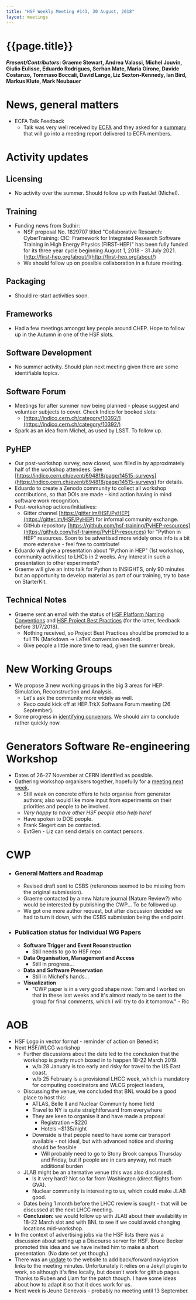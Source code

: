 ```yaml
---
title: "HSF Weekly Meeting #143, 30 August, 2018"
layout: meetings
---
```


# {{page.title}}

#### *Present/Contributors*: Graeme Stewart, Andrea Valassi, Michel Jouvin, Giulio Eulisse, Eduardo Rodrigues, Serhan Mate, Maria Girone, Davide Costanzo, Tommaso Boccali, David Lange, Liz Sexton-Kennedy, Ian Bird, Markus Klute, Mark Neubauer

News, general matters
=====================
-   ECFA Talk Feedback
    -   Talk was very well received by
        [ECFA](https://indico.cern.ch/event/730568/) and
        they asked for a
        [summary](https://docs.google.com/document/d/1opEikfVJIk8_5cX0UAXR3vFlewGkCrb7qlXxgcfXFp0/edit?usp=sharing)
        that will go into a meeting report delivered to ECFA members.

Activity updates
================

Licensing
---------
-   No activity over the summer. Should follow up with FastJet (Michel).

Training
--------
-   Funding news from Sudhir:
    -   NSF proposal No. 1829707 titled "Collaborative Research:
        CyberTraining: CIC: Framework for Integrated Research Software
        Training in High Energy Physics (FIRST-HEP)" has been fully
        funded for its three year cycle beginning August 1, 2018 - 31
        July 2021.
        [http://first-hep.org/about/](http://first-hep.org/about/)
    - We should follow up on possible collaboration in a future meeting.

Packaging
---------
-   Should re-start activities soon.

Frameworks
----------
-   Had a few meetings amongst key people around CHEP. Hope to follow up
    in the Autumn in one of the HSF slots.

Software Development
--------------------
-   No summer activity. Should plan next meeting given there are some identifiable topics.

Software Forum 
---------------
-   Meetings for after summer now being planned - please suggest and
    volunteer subjects to cover. Check Indico for booked slots:
    -   [https://indico.cern.ch/category/10392/](https://indico.cern.ch/category/10392/)
-   Spark as an idea from Michel, as used by LSST. To follow up.

PyHEP
-----
-   Our post-workshop survey, now closed, was filled in by approximately
    half of the workshop attendees. See
    [https://indico.cern.ch/event/694818/page/14515-surveys](https://indico.cern.ch/event/694818/page/14515-surveys)
    for details.
-   Eduardo to create a Zenodo community to collect all workshop
    contributions, so that DOIs are made - kind action having in mind
    software work recognition.
-   Post-workshop actions/initiatives:
    -   Gitter channel
        [https://gitter.im/HSF/PyHEP](https://gitter.im/HSF/PyHEP)
        for informal community exchange.
    -   GitHub repository
        [https://github.com/hsf-training/PyHEP-resources](https://github.com/hsf-training/PyHEP-resources)
        for "Python in HEP" resources. Soon to be advertised more
        widely once info is a bit more extensive - feel free to
        contribute!
-   Eduardo will give a presentation about "Python in HEP" (1st
    workshop, community activities) to LHCb in 2 weeks. Any interest
    in such a presentation to other experiments?
-   Graeme will give an intro talk for Python to INSIGHTS, only 90 minutes but an opportunity
    to develop material as part of our training, try to base on StarterKit.

Technical Notes
---------------
-   Graeme sent an email with the status of [HSF Platform Naming
    Conventions](https://github.com/HSF/documents/tree/master/HSF-TN/2018-01)
    and [HSF Project Best
    Practices](https://github.com/HSF/documents/tree/master/HSF-TN/draft-2016-PROJ)
    (for the latter, feedback before 31/7/2018).
    -   Nothing received, so Project Best Practices should be promoted
        to a full TN (Markdown -\> LaTeX conversion needed).
    - Give people a little more time to read, given the summer break.

New Working Groups
==================
-   We propose 3 new working groups in the big 3 areas for HEP:
    Simulation, Reconstruction and Analysis.
    -   Let's ask the community more widely as well.
    -   Reco could kick off at HEP.TrkX Software Forum meeting (26 September).
-   Some progress in [identifying
    convenors](https://docs.google.com/document/d/19-Etynm2gO07PGVGSDETmGNStWX3oq6TIpXftsbMoAc/edit?usp=sharing).
    We should aim to conclude rather quickly now.

Generators Software Re-engineering Workshop
===========================================
-   Dates of 26-27 November at CERN identified as possible.
-   Gathering workshop organisers together, hopefully for a [meeting
    next week](https://doodle.com/poll/4kwsgmv6uahqdxnz).
    -   Still weak on concrete offers to help organise from generator
        authors; also would like more input from experiments on their
        priorities and people to be involved.
    -   *Very happy to have other HSF people also help here!*
    -   Have spoken to DOE people.
    -   Frank Siegert can be contacted.
    -   EvtGen - Liz can send details on contact persons.

CWP
===
-   ### General Matters and Roadmap
    -   Revised draft sent to CSBS (references seemed to be missing from
        the original submission).
    -   Graeme contacted by a new Nature journal (Nature Review?) who
        would be interested by publishing the CWP... To be followed
        up.
    -   We got one more author request, but after discussion decided we
        had to turn it down, with the CSBS submission being the end
        point.
-   ### Publication status for Individual WG Papers
    -   **Software Trigger and Event Reconstruction**
        -   Still needs to go to HSF repo
    -   **Data Organisation, Management and Access**
        -   Still in progress\...
    -   **Data and Software Preservation**
        -   Still in Michel's hands\...
    -   **Visualization**
        -   "CWP paper is in a very good shape now: Tom and I worked on
            that in these last weeks and it\'s almost ready to be sent
            to the group for final comments, which I will try to do it
            tomorrow." - Ric

AOB
===
-   HSF Logo in vector format - reminder of action on Benedikt.
-   Next HSF/WLCG workshop
    -   Further discussions about the date led to the conclusion that
        the workshop is pretty much boxed in to happen 18-22 March
        2019:
        -   w/b 28 January is too early and risky for travel to the US
            East coast.
        -   w/b 25 February is a provisional LHCC week, which is
            mandatory for computing coordinators and WLCG project
            leaders,
    -   Discussing the venue, we concluded that BNL would be a good
        place to host this:
        -   ATLAS, Belle II and Nuclear Community home field
        -   Travel to NY is quite straightforward from everywhere
        -   They are keen to organise it and have made a proposal
            -   Registration \~\$220
            -   Hotels \~\$135/night
        -   Downside is that people need to have some car transport
            available - not ideal, but with advanced notice and
            sharing should be feasible
            -   Will probably need to go to Stony Brook campus Thursday
                and Friday, but if people are in cars anyway, not much
                additional burden
    -   JLAB might be an alternative venue (this was also discussed).
        -   Is it very hard? Not so far from Washington (direct flights
            from GVA).
        -   Nuclear community is interesting to us, which could make
            JLAB good.
    -   Dates being 1 month before the LHCC review is sought - that will
        be discussed at the next LHCC meeting.
    - **Conclusion:** we would follow up with JLAB about their availability 
      in 18-22 March slot and with BNL to see if we could avoid changing
      locations mid-workshop.
-   In the context of advertising jobs via the HSF lists there was a
    discussion about setting up a Discourse server for HSF. Bruce
    Becker promoted this idea and we have invited him to make a short
    presentation. (No date set yet though.)
-   There was an
    [update](https://github.com/HSF/hsf.github.io/pull/378)
    to the website to add back/forward navigation links to the meeting
    minutes. Unfortunately it relies on a Jekyll plugin to work, so
    although it's fine locally, but doesn't work for github pages.
    Thanks to Ruben and Liam for the patch though. I have some ideas
    about how to adapt it so that it does work for us.
-   Next week is Jeune Genevois - probably no meeting until
    13 September.
